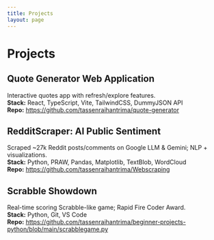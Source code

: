 ```yaml
---
title: Projects
layout: page
---
```


# Projects

## Quote Generator Web Application
Interactive quotes app with refresh/explore features.  
**Stack:** React, TypeScript, Vite, TailwindCSS, DummyJSON API  
**Repo:** <https://github.com/tassenraihantrima/quote-generator>

## RedditScraper: AI Public Sentiment
Scraped ~27k Reddit posts/comments on Google LLM & Gemini; NLP + visualizations.  
**Stack:** Python, PRAW, Pandas, Matplotlib, TextBlob, WordCloud  
**Repo:** <https://github.com/tassenraihantrima/Webscraping>

## Scrabble Showdown
Real-time scoring Scrabble-like game; Rapid Fire Coder Award.  
**Stack:** Python, Git, VS Code  
**Repo:** <https://github.com/tassenraihantrima/beginner-projects-python/blob/main/scrabblegame.py>

